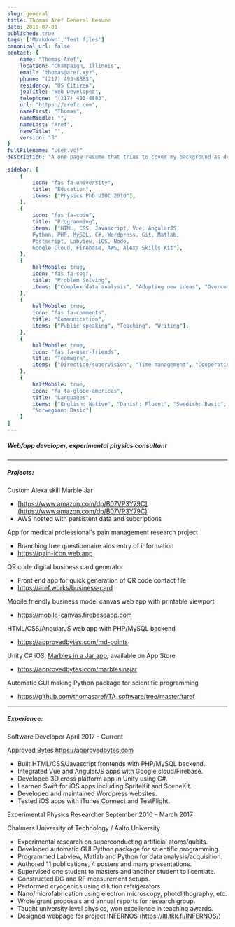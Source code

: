 ```yaml
---
slug: general
title: Thomas Aref General Resume
date: 2019-07-01
published: true
tags: ['Markdown','Test files']
canonical_url: false
contact: {
    name: "Thomas Aref",
    location: "Champaign, Illinois",
    email: "thomas@aref.xyz",
    phone: "(217) 493-8883",
    residency: "US Citizen",
    jobTitle: "Web Developer",
    telephone: "(217) 493-8883",
    url: "https://arefz.com",
    nameFirst: "Thomas",
    nameMiddle: "",
    nameLast: "Aref",
    nameTitle: "",
    version: "3"
}
fullFilename: "user.vcf"
description: "A one page resume that tries to cover my background as developer and research scientist."

sidebar: [
    {
        icon: "fas fa-university",
        title: "Education",
        items: ["Physics PhD UIUC 2010"],
    },
    {
        icon: "fas fa-code",
        title: "Programming",
        items: ["HTML, CSS, Javascript, Vue, AngularJS,
        Python, PHP, MySQL, C#, Wordpress, Git, Matlab,
        Postscript, Labview, iOS, Node,
        Google Cloud, Firebase, AWS, Alexa Skills Kit"],
    },
    {
        halfMobile: true,
        icon: "fas fa-cog",
        title: "Problem Solving",
        items: ["Complex data analysis", "Adopting new ideas", "Overcoming obstacles"]
    },
    {
        halfMobile: true,
        icon: "fas fa-comments",
        title: "Communication",
        items: ["Public speaking", "Teaching", "Writing"],
    },
    {
        halfMobile: true,
        icon: "fas fa-user-friends",
        title: "Teamwork",
        items: ["Direction/supervision", "Time management", "Cooperation"],
    },
    {
        halfMobile: true,
        icon: "fa fa-globe-americas",
        title: "Languages",
        items: ["English: Native", "Danish: Fluent", "Swedish: Basic",
        "Norwegian: Basic"]
    }
]
---
```

<h5 class="t-bold r-head">Web/app developer, experimental physics consultant</h5>
<hr>
<h5 class="t-bold">
    <i class="fas fa-eye t-text-teal r-margin-right"></i> Projects:
</h5>

Custom Alexa skill Marble Jar
  * [https://www.amazon.com/dp/B07VP3Y79C](https://www.amazon.com/dp/B07VP3Y79C)
  * AWS hosted with persistent data and subcriptions

App for medical professional's pain management research project
  * Branching tree questionnaire aids entry of information
  * https://pain-icon.web.app
  
QR code digital business card generator
  * Front end app for quick generation of QR code contact file
  * https://aref.works/business-card

Mobile friendly business model canvas web app with printable viewport
  * https://mobile-canvas.firebaseapp.com

HTML/CSS/AngularJS web app with PHP/MySQL backend
  * https://approvedbytes.com/md-points

Unity C# iOS, [Marbles in a Jar app](https://itunes.apple.com/us/app/marbles-in-a-jar/id1350121222?mt=8), available on App Store
  * https://approvedbytes.com/marblesinajar

Automatic GUI making Python package for scientific programming
  * https://github.com/thomasaref/TA_software/tree/master/taref 

<!--
Vue app with branching tree questionnaire for medical professionals
  * https://pain-icon.web.app

QR code digital business card generator
  * https://aref.works/business-card

Mobile friendly business model canvas web app with printable viewport
  * https://mobile-canvas.firebaseapp.com

HTML/CSS/AngularJS web app with PHP/MySQL backend
  * https://approvedbytes.com/md-points

Recipe app with adjustable recalculating quantities
  * https://aref.works/recipes

Unity C# iOS, [Marbles in a Jar app](), available on App Store
  * https://approvedbytes.com/marblesinajar

Automatic GUI making Python package for scientific programming
  * https://github.com/thomasaref/TA_software/tree/master/taref
-->
<hr>
<h5 class="t-bold">
      <i class="fa fa-tools r-margin-right-wide t-text-teal"></i>Experience:
</h5>
<p class="t-bold">
    Software Developer
    <span class="t-text-teal t-float-right">
        <i class="fas fa-calendar-alt r-margin-right-wide"></i>
        April 2017 - Current
    </span>
</p>
<p>Approved Bytes
  <a class="t-float-right" href="https://approvedbytes.com">
    https://approvedbytes.com
  </a>
</p>

  * Built HTML/CSS/Javascript frontends with PHP/MySQL backend.
  * Integrated Vue and AngularJS apps with Google cloud/Firebase.
  * Developed 3D cross platform app in Unity using C#.
  * Learned Swift for iOS apps including SpriteKit and SceneKit.
  * Developed and maintained Wordpress websites.
  * Tested iOS apps with iTunes Connect and TestFlight.

<p class="t-bold">
    Experimental Physics Researcher
    <span class="t-text-teal t-float-right">
        <i class="fa fa-calendar-alt r-margin-right-wide"></i>
        September 2010 – March 2017
    </span>
</p>

Chalmers University of Technology / Aalto University
  * Experimental research on superconducting artificial atoms/qubits.
  * Developed automatic GUI Python package for scientific programming.
  * Programmed Labview, Matlab and Python for data analysis/acquisition.
  * Authored 11 publications, 4 posters and many presentations.
  * Supervised one student to masters and another student to licentiate.
  * Constructed DC and RF measurement setups.
  * Performed cryogenics using dilution refrigerators.
  * Nano/microfabrication using electron microscopy, photolithography, etc.
  * Wrote grant proposals and annual reports for research group.
  * Taught university level physics, won excellence in teaching awards.
  * Designed webpage for project INFERNOS (https://ltl.tkk.fi/INFERNOS/)
  
<!--
  * In charge of group webpage
  * Research on single electron turnstiles and NIS coolers
  * Research on superconducting nanowires
  * Responsible for chemical waste disposal for group
  * Built and programmed relay control box for switching between high bias pulses and high sensitivity measurement
  * Developed novel silicon chip fabrication process.
  * Designed and machined custom vacuum compatible parts.-->